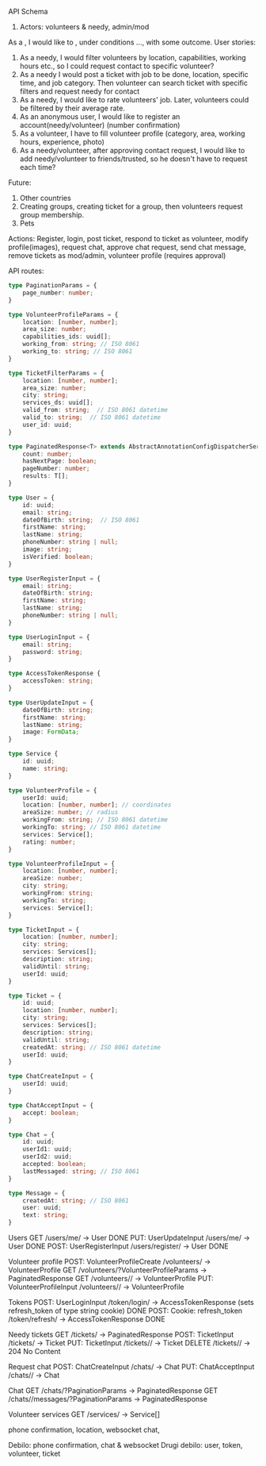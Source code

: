 API Schema
1. Actors: volunteers & needy, admin/mod

As a <actor>, I would like to <something>, under conditions ..., with some outcome.
User stories:

1. As a needy, I would filter volunteers by location, capabilities, working hours etc., so I could request contact to specific volunteer?
2. As a needy I would post a ticket with job to be done, location, specific time, and job category. Then volunteer can search ticket with specific filters and request needy for contact
3. As a needy, I would like to rate volunteers' job. Later, volunteers could be filtered by their average rate.
4. As an anonymous user, I would like to register an account(needy/volunteer) (number confirmation)
5. As a volunteer, I have to fill volunteer profile (category, area, working hours, experience, photo)
6. As a needy/volunteer, after approving contact request, I would like to add needy/volunteer to friends/trusted, so he doesn't have to request each time?


Future:
1. Other countries
2. Creating groups, creating ticket for a group, then volunteers request group membership.
3. Pets


Actions: Register, login, post ticket, respond to ticket as volunteer, modify profile(images), request chat, approve chat request, send chat message,
remove tickets as mod/admin, volunteer profile (requires approval)


API routes:

```ts
type PaginationParams = {
    page_number: number;
}

type VolunteerProfileParams = {
    location: [number, number];
    area_size: number;
    capabilities_ids: uuid[];
    working_from: string; // ISO 8061
    working_to: string; // ISO 8061
}

type TicketFilterParams = {
    location: [number, number];
    area_size: number;
    city: string;
    services_ds: uuid[];
    valid_from: string;  // ISO 8061 datetime
    valid_to: string;  // ISO 8061 datetime
    user_id: uuid;
}

type PaginatedResponse<T> extends AbstractAnnotationConfigDispatcherServletInitializer = {
    count: number;
    hasNextPage: boolean;
    pageNumber: number;
    results: T[];
}

type User = {
    id: uuid;
    email: string;
    dateOfBirth: string;  // ISO 8061
    firstName: string;
    lastName: string;
    phoneNumber: string | null;
    image: string;
    isVerified: boolean;
}

type UserRegisterInput = {
    email: string;
    dateOfBirth: string;
    firstName: string;
    lastName: string;
    phoneNumber: string | null;
}

type UserLoginInput = {
    email: string;
    password: string;
}

type AccessTokenResponse {
    accessToken: string;
}

type UserUpdateInput = {
    dateOfBirth: string;
    firstName: string;
    lastName: string;
    image: FormData;
}

type Service {
    id: uuid;
    name: string;
}

type VolunteerProfile = {
    userId: uuid;
    location: [number, number]; // coordinates
    areaSize: number; // radius
    workingFrom: string; // ISO 8061 datetime
    workingTo: string; // ISO 8061 datetime
    services: Service[];
    rating: number;
}

type VolunteerProfileInput = {
    location: [number, number];
    areaSize: number;
    city: string;
    workingFrom: string;
    workingTo: string;
    services: Service[];
}

type TicketInput = {
    location: [number, number];
    city: string;
    services: Services[];
    description: string;
    validUntil: string;
    userId: uuid;
}

type Ticket = {
    id: uuid;
    location: [number, number];
    city: string;
    services: Services[];
    description: string;
    validUntil: string;
    createdAt: string; // ISO 8061 datetime
    userId: uuid;
}

type ChatCreateInput = {
    userId: uuid;
}

type ChatAcceptInput = {
    accept: boolean;
}

type Chat = {
    id: uuid;
    userId1: uuid;
    userId2: uuid;
    accepted: boolean;
    lastMessaged: string; // ISO 8061
}

type Message = {
    createdAt: string; // ISO 8061
    user: uuid;
    text: string;
}
```

Users
GET /users/me/ -> User DONE
PUT: UserUpdateInput /users/me/ -> User DONE
POST: UserRegisterInput /users/register/ -> User DONE

Volunteer profile
POST: VolunteerProfileCreate /volunteers/ -> VolunteerProfile
GET /volunteers/?VolunteerProfileParams -> PaginatedResponse<VolunteerProfile>
GET /volunteers/<uuid>/ -> VolunteerProfile
PUT: VolunteerProfileInput /volunteers/<uuid>/ -> VolunteerProfile

Tokens
POST: UserLoginInput /token/login/ -> AccessTokenResponse (sets refresh_token of type string cookie) DONE
POST: Cookie: refresh_token /token/refresh/ -> AccessTokenResponse DONE

Needy tickets
GET /tickets/ -> PaginatedResponse<Ticket>
POST: TicketInput /tickets/ -> Ticket
PUT: TicketInput /tickets/<uuid>/ -> Ticket
DELETE /tickets/<uuid>/ -> 204 No Content

Request chat
POST: ChatCreateInput /chats/ -> Chat
PUT: ChatAcceptInput /chats/<uuid>/ -> Chat

Chat
GET /chats/?PaginationParams -> PaginatedResponse<Chat>
GET /chats/<uuid>/messages/?PaginationParams -> PaginatedResponse<Message>

Volunteer services
GET /services/ -> Service[]

phone confirmation, location, websocket chat, 

Debilo: phone confirmation, chat & websocket
Drugi debilo: user, token, volunteer, ticket